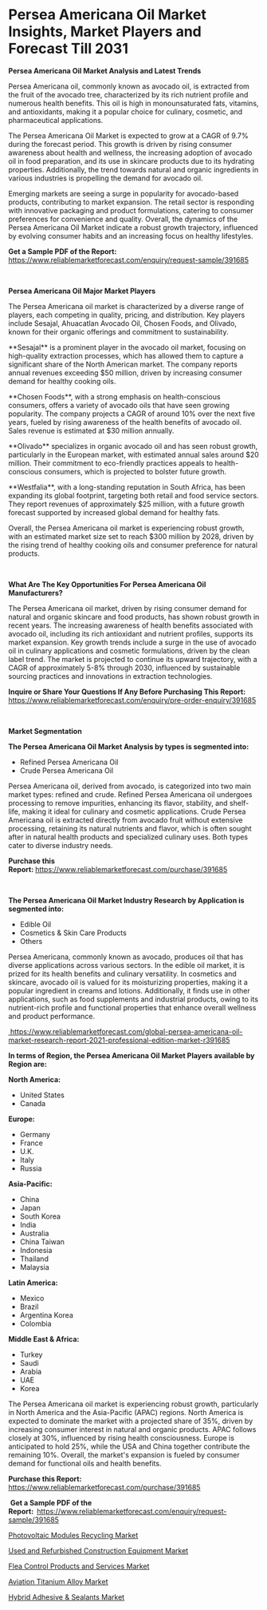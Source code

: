 <p><h1>Persea Americana Oil Market Insights, Market Players and Forecast Till 2031</h1></p><p><strong>Persea Americana Oil Market Analysis and Latest Trends</strong></p>
<p><p>Persea Americana oil, commonly known as avocado oil, is extracted from the fruit of the avocado tree, characterized by its rich nutrient profile and numerous health benefits. This oil is high in monounsaturated fats, vitamins, and antioxidants, making it a popular choice for culinary, cosmetic, and pharmaceutical applications. </p><p>The Persea Americana Oil Market is expected to grow at a CAGR of 9.7% during the forecast period. This growth is driven by rising consumer awareness about health and wellness, the increasing adoption of avocado oil in food preparation, and its use in skincare products due to its hydrating properties. Additionally, the trend towards natural and organic ingredients in various industries is propelling the demand for avocado oil. </p><p>Emerging markets are seeing a surge in popularity for avocado-based products, contributing to market expansion. The retail sector is responding with innovative packaging and product formulations, catering to consumer preferences for convenience and quality. Overall, the dynamics of the Persea Americana Oil Market indicate a robust growth trajectory, influenced by evolving consumer habits and an increasing focus on healthy lifestyles.</p></p>
<p><strong>Get a Sample PDF of the Report:&nbsp;</strong> <a href="https://www.reliablemarketforecast.com/enquiry/request-sample/391685?utm_campaign=1569&utm_medium=2&utm_source=Github&utm_content=ia&utm_term=26102024&utm_id=persea-americana-oil">https://www.reliablemarketforecast.com/enquiry/request-sample/391685</a></p>
<p>&nbsp;</p>
<p><strong>Persea Americana Oil Major Market Players</strong></p>
<p><p>The Persea Americana oil market is characterized by a diverse range of players, each competing in quality, pricing, and distribution. Key players include Sesajal, Ahuacatlan Avocado Oil, Chosen Foods, and Olivado, known for their organic offerings and commitment to sustainability.</p><p>**Sesajal** is a prominent player in the avocado oil market, focusing on high-quality extraction processes, which has allowed them to capture a significant share of the North American market. The company reports annual revenues exceeding $50 million, driven by increasing consumer demand for healthy cooking oils.</p><p>**Chosen Foods**, with a strong emphasis on health-conscious consumers, offers a variety of avocado oils that have seen growing popularity. The company projects a CAGR of around 10% over the next five years, fueled by rising awareness of the health benefits of avocado oil. Sales revenue is estimated at $30 million annually.</p><p>**Olivado** specializes in organic avocado oil and has seen robust growth, particularly in the European market, with estimated annual sales around $20 million. Their commitment to eco-friendly practices appeals to health-conscious consumers, which is projected to bolster future growth.</p><p>**Westfalia**, with a long-standing reputation in South Africa, has been expanding its global footprint, targeting both retail and food service sectors. They report revenues of approximately $25 million, with a future growth forecast supported by increased global demand for healthy fats.</p><p>Overall, the Persea Americana oil market is experiencing robust growth, with an estimated market size set to reach $300 million by 2028, driven by the rising trend of healthy cooking oils and consumer preference for natural products.</p></p>
<p>&nbsp;</p>
<p><strong>What Are The Key Opportunities For Persea Americana Oil Manufacturers?</strong></p>
<p><p>The Persea Americana oil market, driven by rising consumer demand for natural and organic skincare and food products, has shown robust growth in recent years. The increasing awareness of health benefits associated with avocado oil, including its rich antioxidant and nutrient profiles, supports its market expansion. Key growth trends include a surge in the use of avocado oil in culinary applications and cosmetic formulations, driven by the clean label trend. The market is projected to continue its upward trajectory, with a CAGR of approximately 5-8% through 2030, influenced by sustainable sourcing practices and innovations in extraction technologies.</p></p>
<p><strong>Inquire or Share Your Questions If Any Before Purchasing This Report:</strong> <a href="https://www.reliablemarketforecast.com/enquiry/pre-order-enquiry/391685?utm_campaign=1569&utm_medium=2&utm_source=Github&utm_content=ia&utm_term=26102024&utm_id=persea-americana-oil">https://www.reliablemarketforecast.com/enquiry/pre-order-enquiry/391685</a></p>
<p>&nbsp;</p>
<p><strong>Market Segmentation</strong></p>
<p><strong>The Persea Americana Oil Market Analysis by types is segmented into:</strong></p>
<p><ul><li>Refined Persea Americana Oil</li><li>Crude Persea Americana Oil</li></ul></p>
<p><p>Persea Americana oil, derived from avocado, is categorized into two main market types: refined and crude. Refined Persea Americana oil undergoes processing to remove impurities, enhancing its flavor, stability, and shelf-life, making it ideal for culinary and cosmetic applications. Crude Persea Americana oil is extracted directly from avocado fruit without extensive processing, retaining its natural nutrients and flavor, which is often sought after in natural health products and specialized culinary uses. Both types cater to diverse industry needs.</p></p>
<p><strong>Purchase this Report:&nbsp;</strong><a href="https://www.reliablemarketforecast.com/purchase/391685?utm_campaign=1569&utm_medium=2&utm_source=Github&utm_content=ia&utm_term=26102024&utm_id=persea-americana-oil">https://www.reliablemarketforecast.com/purchase/391685</a></p>
<p>&nbsp;</p>
<p><strong>The Persea Americana Oil Market Industry Research by Application is segmented into:</strong></p>
<p><ul><li>Edible Oil</li><li>Cosmetics & Skin Care Products</li><li>Others</li></ul></p>
<p><p>Persea Americana, commonly known as avocado, produces oil that has diverse applications across various sectors. In the edible oil market, it is prized for its health benefits and culinary versatility. In cosmetics and skincare, avocado oil is valued for its moisturizing properties, making it a popular ingredient in creams and lotions. Additionally, it finds use in other applications, such as food supplements and industrial products, owing to its nutrient-rich profile and functional properties that enhance overall wellness and product performance.</p></p>
<p><a href="https://www.reliablemarketforecast.com/global-persea-americana-oil-market-research-report-2021-professional-edition-market-r391685?utm_campaign=1569&utm_medium=2&utm_source=Github&utm_content=ia&utm_term=26102024&utm_id=persea-americana-oil">&nbsp;https://www.reliablemarketforecast.com/global-persea-americana-oil-market-research-report-2021-professional-edition-market-r391685</a></p>
<p><strong>In terms of Region, the Persea Americana Oil Market Players available by Region are:</strong></p>
<p>
    <p> <strong> North America: </strong>
        <ul>
            <li>United States</li>
            <li>Canada</li>
        </ul>
        </p> 
    <p> <strong> Europe: </strong>
        <ul>
            <li>Germany</li>
            <li>France</li>
            <li>U.K.</li>
            <li>Italy</li>
            <li>Russia</li>
        </ul>
        </p> 
    <p> <strong> Asia-Pacific: </strong>
        <ul>
            <li>China</li>
            <li>Japan</li>
            <li>South Korea</li>
            <li>India</li>
            <li>Australia</li>
            <li>China Taiwan</li>
            <li>Indonesia</li>
            <li>Thailand</li>
            <li>Malaysia</li>
        </ul>
        </p> 
    <p> <strong> Latin America: </strong>
        <ul>
            <li>Mexico</li>
            <li>Brazil</li>
            <li>Argentina Korea</li>
            <li>Colombia</li>
        </ul>
        </p> 
    <p> <strong> Middle East & Africa: </strong>
        <ul>
            <li>Turkey</li>
            <li>Saudi</li>
            <li>Arabia</li>
            <li>UAE</li>
            <li>Korea</li>
        </ul>
    </p>
    </p>
<p><p>The Persea Americana oil market is experiencing robust growth, particularly in North America and the Asia-Pacific (APAC) regions. North America is expected to dominate the market with a projected share of 35%, driven by increasing consumer interest in natural and organic products. APAC follows closely at 30%, influenced by rising health consciousness. Europe is anticipated to hold 25%, while the USA and China together contribute the remaining 10%. Overall, the market's expansion is fueled by consumer demand for functional oils and health benefits.</p></p>
<p><strong>Purchase this Report: </strong><a href="https://www.reliablemarketforecast.com/purchase/391685?utm_campaign=1569&utm_medium=2&utm_source=Github&utm_content=ia&utm_term=26102024&utm_id=persea-americana-oil">https://www.reliablemarketforecast.com/purchase/391685</a></p>
<p>&nbsp;<strong>Get a Sample PDF of the Report:&nbsp;&nbsp;</strong><a href="https://www.reliablemarketforecast.com/enquiry/request-sample/391685?utm_campaign=1569&utm_medium=2&utm_source=Github&utm_content=ia&utm_term=26102024&utm_id=persea-americana-oil">https://www.reliablemarketforecast.com/enquiry/request-sample/391685</a></p>
<p><strong></strong></p>
<p><p><a href="https://www.linkedin.com/pulse/photovoltaic-modules-recycling-industry-analysis-report-market-orhse?utm_campaign=1569&utm_medium=2&utm_source=Github&utm_content=ia&utm_term=26102024&utm_id=persea-americana-oil">Photovoltaic Modules Recycling Market</a></p><p><a href="https://www.linkedin.com/pulse/competitive-intelligence-used-refurbished-construction-equipment-ob52e?utm_campaign=1569&utm_medium=2&utm_source=Github&utm_content=ia&utm_term=26102024&utm_id=persea-americana-oil">Used and Refurbished Construction Equipment Market</a></p><p><a href="https://www.linkedin.com/pulse/flea-control-products-services-market-segmentation-applications-fdqre?utm_campaign=1569&utm_medium=2&utm_source=Github&utm_content=ia&utm_term=26102024&utm_id=persea-americana-oil">Flea Control Products and Services Market</a></p><p><a href="https://github.com/NargisHussain432/Market-Research-Report-List-1/blob/main/aviation-titanium-alloy-market.md?utm_campaign=1569&utm_medium=2&utm_source=Github&utm_content=ia&utm_term=26102024&utm_id=persea-americana-oil">Aviation Titanium Alloy Market</a></p><p><a href="https://www.linkedin.com/pulse/market-dynamics-future-trends-global-hybrid-adhesive-sealants-sdtxc?utm_campaign=1569&utm_medium=2&utm_source=Github&utm_content=ia&utm_term=26102024&utm_id=persea-americana-oil">Hybrid Adhesive & Sealants Market</a></p></p>